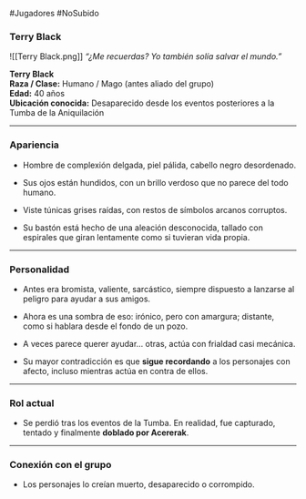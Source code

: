 #Jugadores #NoSubido
### **Terry Black**

![[Terry Black.png]]
_“¿Me recuerdas? Yo también solía salvar el mundo.”_

**Terry Black**  
**Raza / Clase:** Humano / Mago (antes aliado del grupo)  
**Edad:** 40 años  
**Ubicación conocida:** Desaparecido desde los eventos posteriores a la Tumba de la Aniquilación

---

### Apariencia

- Hombre de complexión delgada, piel pálida, cabello negro desordenado.
    
- Sus ojos están hundidos, con un brillo verdoso que no parece del todo humano.
    
- Viste túnicas grises raídas, con restos de símbolos arcanos corruptos.
    
- Su bastón está hecho de una aleación desconocida, tallado con espirales que giran lentamente como si tuvieran vida propia.
    

---

### Personalidad

- Antes era bromista, valiente, sarcástico, siempre dispuesto a lanzarse al peligro para ayudar a sus amigos.
    
- Ahora es una sombra de eso: irónico, pero con amargura; distante, como si hablara desde el fondo de un pozo.
    
- A veces parece querer ayudar… otras, actúa con frialdad casi mecánica.
    
- Su mayor contradicción es que **sigue recordando** a los personajes con afecto, incluso mientras actúa en contra de ellos.
    

---

### Rol actual

- Se perdió tras los eventos de la Tumba. En realidad, fue capturado, tentado y finalmente **doblado por Acererak**.

---

### Conexión con el grupo
   
- Los personajes lo creían muerto, desaparecido o corrompido.
